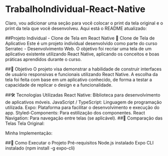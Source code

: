 # TrabalhoIndividual-React-Native
Claro, vou adicionar uma seção para você colocar o print da tela original e o print da tela que você desenvolveu. Aqui está o README atualizado:

##Projeto Individual - Clone de Tela em React Native
📱 Clone de Tela de Aplicativo
Este é um projeto individual desenvolvido como parte do curso Serratec - Desenvolvimento Web. O objetivo foi recriar uma tela de um aplicativo existente utilizando React Native, aplicando os conceitos e boas práticas aprendidos durante o curso.

##🎯 Objetivo
O projeto visa demonstrar a habilidade de construir interfaces de usuário responsivas e funcionais utilizando React Native. A escolha da tela foi feita com base em um aplicativo conhecido, de forma a testar a capacidade de replicar o design e a funcionalidade.

##🛠️ Tecnologias Utilizadas
React Native: Biblioteca para desenvolvimento de aplicativos móveis.
JavaScript / TypeScript: Linguagem de programação utilizada.
Expo: Plataforma para facilitar o desenvolvimento e execução do app.
Styled-Components: Para estilização dos componentes.
React Navigation: Para navegação entre telas (se aplicável).
##📸 Comparação das Telas
Tela Original:

Minha Implementação:

##🚀 Como Executar o Projeto
Pré-requisitos
Node.js instalado
Expo CLI instalado (npm install -g expo-cli)
